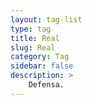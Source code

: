 ```yaml
---
layout: tag-list
type: tag
title: Real
slug: Real
category: Tag
sidebar: false
description: >
    Defensa.
---
```

